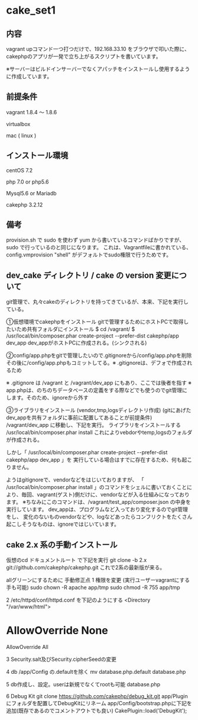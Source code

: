 # cake_set1

## 内容
vagrant upコマンド一つ打つだけで、192.168.33.10 をブラウザで叩いた際に、
cakephpのアプリが一発で立ち上がるスクリプトを書いています。

※サーバーはビルドインサーバーでなくアパッチをインストールし使用するように作成しています。

## 前提条件
vagrant 1.8.4 〜 1.8.6

virtualbox 

mac ( linux )


## インストール環境
centOS 7.2

php 7.0   or  php5.6

Mysql5.6  or  Mariadb

cakephp 3.2.12


## 備考
provision.sh で sudo を使わず yum から書いているコマンドばかりですが、
sudo で行っているのと同じになります。
これは、Vagrantfileに書かれている、config.vmprovision "shell" がデフォルトでsudo権限で行うためです。

## dev_cake ディレクトリ / cake の version 変更について

git管理で、丸々cakeのディレクトリを持ってきているが、本来、下記を実行している。

①仮想環境でcakephpをインストール
gitで管理するためにホストPCで取得したいため共有フォルダにインストール
$ cd /vagrant/
$ /usr/local/bin/composer.phar create-project --prefer-dist cakephp/app dev_app
dev_appがホストPCに作成される。(シンクされる)

②config/app.phpをgitで管理したいので.gitignoreから/config/app.phpを削除
その後に/config/app.phpもコミットしてる。※ .gitignoreは、デフォで作成されるため

※ .gitignore は /vagrant と /vagrant/dev_app にもあり、ここでは後者を指す
※ app.phpは、のちのちデータベースの定義をする際などでも使うのでgit管理にします。そのため、ignoreから外す

③ライブラリをインストール (vendor,tmp,logsディレクトリ作成)
(gitにあげたdev_appを共有フォルダに事前に配置してあることが前提条件)
/vagrant/dev_app に移動し、下記を実行。
ライブラリをインストールする /usr/local/bin/composer.phar install
これによりvebdorやtemp,logsのフォルダが作成される。

しかし「 /usr/local/bin/composer.phar create-project --prefer-dist cakephp/app dev_app 」を
実行している場合はすでに存在するため、何も起こりません。

ようはgitignoreで、vendorなどをはじいておりますが、
「 /usr/local/bin/composer.phar install 」のコマンドをシェルに書いておくことにより、毎回、vagrant(ゲスト)側だけに、vendorなどが入る仕組みになっております。
※ちなみにこのコマンドは、/vagrant/test_app/composer.json の中身を実行しています。
dev_appは、プログラムなど入っており変化するのでgit管理をし、
変化のないものvendorなどや、logなどあったらコンフリクトをたくさん起こしそうなものは、ignoreではじいています。

## cake 2.x 系の手動インストール 

仮想のcd ドキュメントルート で下記を実行
git clone -b 2.x git://github.com/cakephp/cakephp.git
これで2系の最新版が来る。

allグリーンにするために
手動修正点
1 権限を変更 (実行ユーザーvagrantにする手も可能)
sudo chown -R apache app/tmp
sudo chmod -R 755 app/tmp

2  /etc/httpd/conf/httpd.conf を下記のようにする
<Directory "/var/www/html">
#   AllowOverride None
   AllowOverride All
</Directory>

3 Security.salt及びSecurity.cipherSeedの変更

4 db  /app/Config の.defaultを除く
mv database.php.default database.php

5 db作成し、設定。userは新規でなくてrootも可能
database.php

6 Debug Kit
git clone https://github.com/cakephp/debug_kit.git
app/Pluginにフォルダを配置してDebugKitにリネーム
app/Config/bootstrap.phpに下記を追加(既存であるのでコメントアウトでも良い)
CakePlugin::load('DebugKit');
